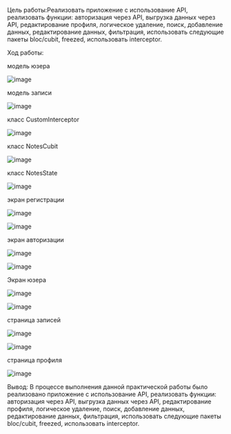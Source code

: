 
Цель работы:Реализовать приложение с использование API, реализовать функции: авторизация через API, выгрузка данных через API, редактирование профиля, логическое удаление, поиск, добавление данных, редактирование данных, фильтрация, использовать следующие пакеты bloc/cubit, freezed, использовать interceptor.

Ход работы: 

модель юзера

![image](https://user-images.githubusercontent.com/93879842/222567260-a70261b5-9993-4103-99dc-da37b10766e0.png)

модель записи

![image](https://user-images.githubusercontent.com/93879842/222567423-e4cfdf97-8cec-41d6-afdc-e3535f3c3050.png)

класс CustomInterceptor

![image](https://user-images.githubusercontent.com/93879842/222567760-9b9cafd9-ca62-4af6-bf4e-3b455d8c2a60.png)

класс NotesCubit

![image](https://user-images.githubusercontent.com/93879842/222567976-35e959c8-3111-4cda-8569-ef20e9f67c91.png)

класс NotesState

![image](https://user-images.githubusercontent.com/93879842/222568183-c7ecb036-dab6-4f1f-a17f-253b4b773eae.png)

экран регистрации

![image](https://user-images.githubusercontent.com/93879842/222569579-90f7b9ce-2c74-4b4e-b579-2674c40ad91a.png)

![image](https://user-images.githubusercontent.com/93879842/228005564-0f67eb62-a265-4185-8478-1cad23be470b.png)


экран авторизации

![image](https://user-images.githubusercontent.com/93879842/222568525-bfdff272-1bd0-427b-a520-b7651033c11e.png)

![image](https://user-images.githubusercontent.com/93879842/228005672-f6deb5d3-d4c5-49aa-85fb-7619ae722705.png)


Экран юзера

![image](https://user-images.githubusercontent.com/93879842/222568683-a51466fc-6449-4f52-a1e0-1f900fe63134.png)

![image](https://user-images.githubusercontent.com/93879842/228005864-66551243-a2c4-47b6-91c2-8336510000b4.png)


страница записей 

![image](https://user-images.githubusercontent.com/93879842/222569047-b1d280ce-067b-4d85-9fec-90d532b45465.png)

![image](https://user-images.githubusercontent.com/93879842/228005966-3ad8a57b-0dfd-403b-be5c-a205c9f39094.png)


страница профиля

![image](https://user-images.githubusercontent.com/93879842/222569306-a0150919-399e-432b-ba63-6e351b40ae94.png)

Вывод: В процессе выполнения данной практической работы было реализовано приложение с использование API, реализовать функции: авторизация через API, выгрузка данных через API, редактирование профиля, логическое удаление, поиск, добавление данных, редактирование данных, фильтрация, использовать следующие пакеты bloc/cubit, freezed, использовать interceptor.
